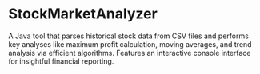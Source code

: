 # StockMarketAnalyzer
A Java tool that parses historical stock data from CSV files and performs key analyses like maximum profit calculation, moving averages, and trend analysis via efficient algorithms. Features an interactive console interface for insightful financial reporting.
